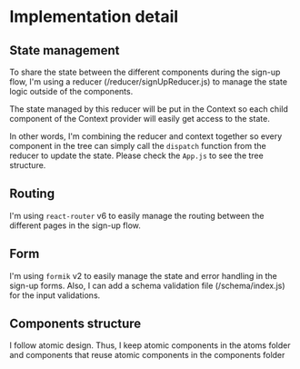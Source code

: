 # Implementation detail

## State management
To share the state between the different components during the sign-up flow, I'm using a reducer (/reducer/signUpReducer.js)
to manage the state logic outside of the components.

The state managed by this reducer will be put in the Context so each child component of the Context provider
will easily get access to the state.

In other words, I'm combining the reducer and context together so every component in the tree can simply call
the `dispatch` function from the reducer to update the state. Please check the `App.js` to see the tree structure.

## Routing
I'm using `react-router` v6 to easily manage the routing between the different pages in the sign-up flow.

## Form
I'm using `formik` v2 to easily manage the state and error handling in the sign-up forms. Also, I can add
a schema validation file (/schema/index.js) for the input validations.

## Components structure
I follow atomic design. Thus, I keep atomic components in the atoms folder and components that reuse atomic
components in the components folder
